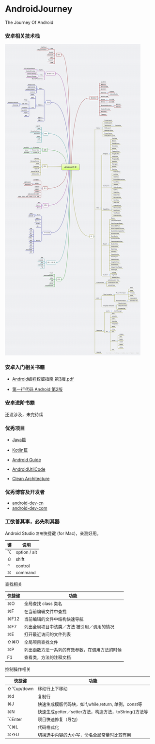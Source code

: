 # AndroidJourney
The Journey Of Android

### 安卓相关技术栈

![安卓技术栈](media/android_tech_graphic.png)


### 安卓入门相关书籍

* [Android编程权威指南 第3版.pdf](https://github.com/Beyond-Chao/AndroidJourney/blob/master/books/Android%E7%BC%96%E7%A8%8B%E6%9D%83%E5%A8%81%E6%8C%87%E5%8D%97%20%E7%AC%AC3%E7%89%88.pdf)

* [第一行代码 Android 第2版](https://github.com/Beyond-Chao/AndroidJourney/blob/master/books/%E7%AC%AC%E4%B8%80%E8%A1%8C%E4%BB%A3%E7%A0%81%20Android%20%E7%AC%AC2%E7%89%88-%E9%83%AD%E9%9C%96-%E4%BA%BA%E9%82%AE-2016.12-P580.pdf)

### 安卓进阶书籍

还没涉及，未完待续

### 优秀项目

* [Java篇](https://github.com/topics/android?l=java&o=desc&s=stars)

* [Kotlin篇](https://github.com/topics/android?l=kotlin&o=desc&s=stars)

* [Android Guide](https://github.com/codepath/android_guides)

* [AndroidUtilCode](https://github.com/Blankj/AndroidUtilCode)

* [Clean Architecture](https://github.com/android10/Android-CleanArchitecture)

### 优秀博客及开发者

* [android-dev-cn](https://github.com/android-cn/android-dev-cn)
* [android-dev-com](https://github.com/android-cn/android-dev-com)

### 工欲善其事，必先利其器

Android Studio `常用`快捷键 (for Mac)，亲测好用。
 
键 | 说明 |
-|-
⌥ | option / alt
⇧ | shift
⌃ | control
⌘ | command

查找相关

快捷键 | 功能 |  
-|-
⌘O | 全局查找 class 类名 | 
⌘F | 在当前编辑文件中查找 |
⌘F12 | 当前编辑的文件中结构快速导航 |
⌘F7 | 列出全局项目中该类／方法 被引用／调用的情况 |
⌘E | 打开最近访问的文件列表 |
⇧⌘O | 全局项目查找文件 |
⌘P | 列出函数方法一系列的有效参数，在调用方法的时候 |
F1 | 查看类，方法的注释文档 |

控制操作相关

快捷键 | 功能 |  
-|-
⇧⌥up/down | 移动行上下移动 |
⌘d | 复制行 |
⌘J | 快速生成模版代码块，如if,while,return, 单例，const等
⌘N | 快速生成getter／setter方法，构造方法，toString()方法等
⌥Enter | 项目快速修复（导包）
⌥⌘L | 代码格式化
⌘⇧U | 切换选中内容的大小写，命名全局常量时比较有用
